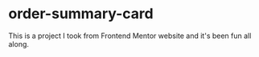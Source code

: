 # order-summary-card
This is a project I took from Frontend Mentor website and it's been fun all along.
